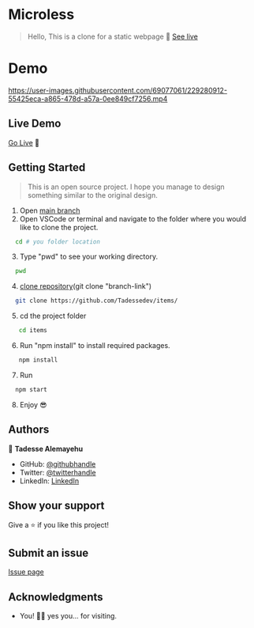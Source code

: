# Microless

> Hello, This is a clone for a static webpage 🙌 [See live](https://tadessedev.github.io/microless-build/)



# Demo




https://user-images.githubusercontent.com/69077061/229280912-55425eca-a865-478d-a57a-0ee849cf7256.mp4





## Live Demo

[Go Live](https://tadessedev.github.io/microless-build/) 🙂


## Getting Started

> This is an open source project. I hope you manage to design something similar to the original design.


1. Open [main branch](https://github.com/Tadessedev/items/)
2. Open VSCode or terminal and navigate to the folder where you would like to clone the project.

  ```bash
    cd # you folder location
  ```

3. Type "pwd" to see your working directory.

  ```bash
    pwd
  ```

4. [clone repository](https://github.com/TadesseDev/items/)(git clone "branch-link")

  ```bash
    git clone https://github.com/Tadessedev/items/
  ```

5. cd the project folder

 ```bash
    cd items
  ```
6. Run "npm install" to install required packages.

 ```bash
    npm install
  ```

7. Run

  ```bash
    npm start
  ```

8. Enjoy 😎

## Authors

👤 **Tadesse Alemayehu**


- GitHub: [@githubhandle](https://github.com/Tadessedev)
- Twitter: [@twitterhandle](https://twitter.com/TadessebDev)
- LinkedIn: [LinkedIn](https://www.linkedin.com/in/tadessedev)

## Show your support

Give a ⭐️ if you like this project!

## Submit an issue

[Issue page](https://github.com/Tadessedev/items/issues)

## Acknowledgments

- You! 🙏🏼 yes you... for visiting.
